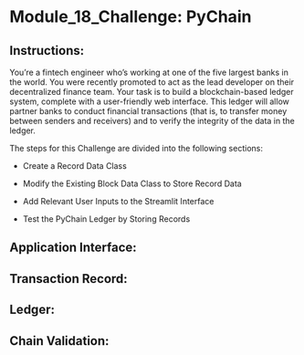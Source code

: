 # Module_18_Challenge: PyChain

## Instructions:

You’re a fintech engineer who’s working at one of the five largest banks in the world. You were recently promoted to act as the lead developer on their decentralized finance team. Your task is to build a blockchain-based ledger system, complete with a user-friendly web interface. This ledger will allow partner banks to conduct financial transactions (that is, to transfer money between senders and receivers) and to verify the integrity of the data in the ledger.

The steps for this Challenge are divided into the following sections:

  * Create a Record Data Class

  * Modify the Existing Block Data Class to Store Record Data

  * Add Relevant User Inputs to the Streamlit Interface

  * Test the PyChain Ledger by Storing Records

## Application Interface:

## Transaction Record:

## Ledger:

## Chain Validation:
